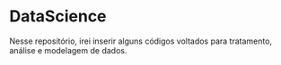 # DataScience
Nesse repositório, irei inserir alguns códigos voltados para tratamento, análise e modelagem de dados.
